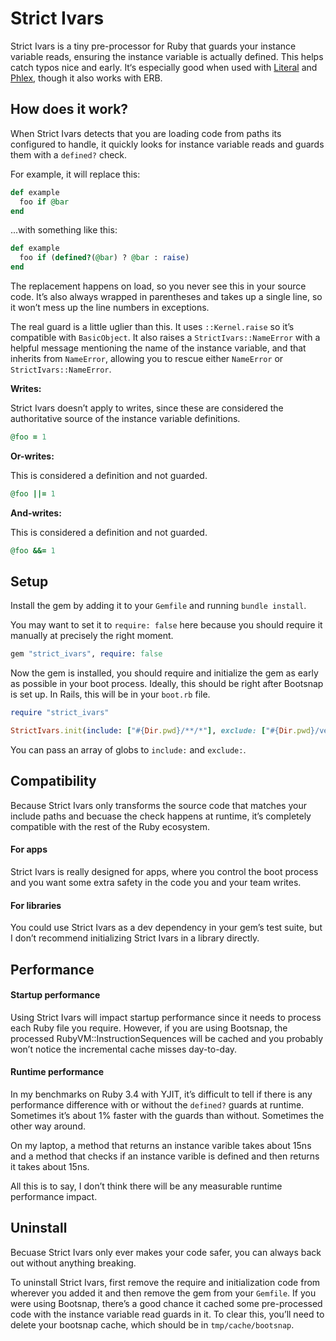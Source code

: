 # Strict Ivars

Strict Ivars is a tiny pre-processor for Ruby that guards your instance variable reads, ensuring the instance variable is actually defined. This helps catch typos nice and early. It‘s especially good when used with [Literal](https://literal.fun) and [Phlex](https://www.phlex.fun), though it also works with ERB.

## How does it work?

When Strict Ivars detects that you are loading code from paths its configured to handle, it quickly looks for instance variable reads and guards them with a `defined?` check.

For example, it will replace this:

```ruby
def example
  foo if @bar
end
```

...with something like this:

```ruby
def example
  foo if (defined?(@bar) ? @bar : raise)
end
```

The replacement happens on load, so you never see this in your source code. It’s also always wrapped in parentheses and takes up a single line, so it won’t mess up the line numbers in exceptions.

The real guard is a little uglier than this. It uses `::Kernel.raise` so it’s compatible with `BasicObject`. It also raises a `StrictIvars::NameError` with a helpful message mentioning the name of the instance variable, and that inherits from `NameError`, allowing you to rescue either `NameError` or `StrictIvars::NameError`.

**Writes:**

Strict Ivars doesn’t apply to writes, since these are considered the authoritative source of the instance variable definitions.

```ruby
@foo = 1
```

**Or-writes:**

This is considered a definition and not guarded.

```ruby
@foo ||= 1
```

**And-writes:**

This is considered a definition and not guarded.

```ruby
@foo &&= 1
```

## Setup

Install the gem by adding it to your `Gemfile` and running `bundle install`.

You may want to set it to `require: false` here because you should require it manually at precisely the right moment.

```ruby
gem "strict_ivars", require: false
```

Now the gem is installed, you should require and initialize the gem as early as possible in your boot process. Ideally, this should be right after Bootsnap is set up. In Rails, this will be in your `boot.rb` file.

```ruby
require "strict_ivars"

StrictIvars.init(include: ["#{Dir.pwd}/**/*"], exclude: ["#{Dir.pwd}/vendor/**/*"])
```

You can pass an array of globs to `include:` and `exclude:`.

## Compatibility

Because Strict Ivars only transforms the source code that matches your include paths and becuase the check happens at runtime, it’s completely compatible with the rest of the Ruby ecosystem.

#### For apps

Strict Ivars is really designed for apps, where you control the boot process and you want some extra safety in the code you and your team writes.

#### For libraries

You could use Strict Ivars as a dev dependency in your gem’s test suite, but I don’t recommend initializing Strict Ivars in a library directly.

## Performance

#### Startup performance

Using Strict Ivars will impact startup performance since it needs to process each Ruby file you require. However, if you are using Bootsnap, the processed RubyVM::InstructionSequences will be cached and you probably won’t notice the incremental cache misses day-to-day.

#### Runtime performance

In my benchmarks on Ruby 3.4 with YJIT, it’s difficult to tell if there is any performance difference with or without the `defined?` guards at runtime. Sometimes it’s about 1% faster with the guards than without. Sometimes the other way around.

On my laptop, a method that returns an instance varible takes about 15ns and a method that checks if an instance varible is defined and then returns it takes about 15ns.

All this is to say, I don’t think there will be any measurable runtime performance impact.

## Uninstall

Becuase Strict Ivars only ever makes your code safer, you can always back out without anything breaking.

To uninstall Strict Ivars, first remove the require and initialization code from wherever you added it and then remove the gem from your `Gemfile`. If you were using Bootsnap, there’s a good chance it cached some pre-processed code with the instance variable read guards in it. To clear this, you’ll need to delete your bootsnap cache, which should be in `tmp/cache/bootsnap`.
